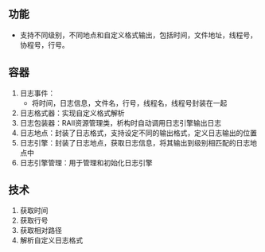## 功能
- 支持不同级别，不同地点和自定义格式输出，包括时间，文件地址，线程号，协程号，行号。
## 容器
1. 日志事件：
	- 将时间，日志信息，文件名，行号，线程名，线程号封装在一起
2. 日志格式器：实现自定义格式解析
3. 日志包装器：RAII资源管理类，析构时自动调用日志引擎输出日志
4. 日志地点：封装了日志格式，支持设定不同的输出格式，定义日志输出的位置
5. 日志引擎：封装了日志地点，获取日志信息，将其输出到级别相匹配的日志地点中
6. 日志引擎管理：用于管理和初始化日志引擎
## 技术
1. 获取时间
2. 获取行号
3. 获取相对路径
4. 解析自定义日志格式
